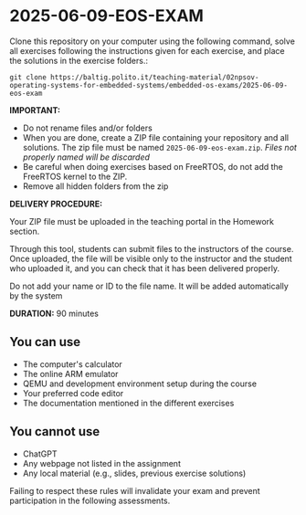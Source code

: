 # 2025-06-09-EOS-EXAM
Clone this repository on your computer using the following command, solve all exercises following the instructions given for each exercise, and place the solutions in the exercise folders.:

`git clone https://baltig.polito.it/teaching-material/02npsov-operating-systems-for-embedded-systems/embedded-os-exams/2025-06-09-eos-exam`

**IMPORTANT:**

* Do not rename files and/or folders
* When you are done, create a ZIP file containing your repository and all solutions. The zip file must be named `2025-06-09-eos-exam.zip`. *Files not properly named will be discarded*
* Be careful when doing exercises based on FreeRTOS, do not add the FreeRTOS kernel to the ZIP.
* Remove all hidden folders from the zip

**DELIVERY PROCEDURE:**

Your ZIP file must be uploaded in the teaching portal in the Homework section. 

Through this tool, students can submit files to the instructors of the course. Once uploaded, the file will be visible only to the instructor and the student who uploaded it, and you can check that it has been delivered properly. 

Do not add your name or ID to the file name. It will be added automatically by the system

**DURATION:** 
90 minutes



## You can use

* The computer's calculator
* The online ARM emulator
* QEMU and development environment setup during the course
* Your preferred code editor
* The documentation mentioned in the different exercises

## You cannot use

* ChatGPT
* Any webpage not listed in the assignment
* Any local material (e.g., slides, previous exercise solutions)

Failing to respect these rules will invalidate your exam and prevent participation in the following assessments.




